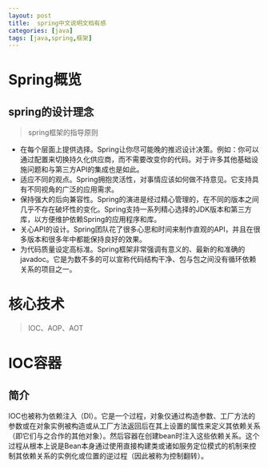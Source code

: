 ```yaml
---
layout: post
title:  spring中文说明文档有感
categories: [java]
tags: [java,spring,框架]
---
```




# Spring概览



## spring的设计理念

> spring框架的指导原则

- 在每个层面上提供选择。Spring让你尽可能晚的推迟设计决策。例如：你可以通过配置来切换持久化供应商，而不需要改变你的代码。对于许多其他基础设施问题和与第三方API的集成也是如此。
- 适应不同的观点。Spring拥抱灵活性，对事情应该如何做不持意见。它支持具有不同视角的广泛的应用需求。
- 保持强大的后向兼容性。Spring的演进是经过精心管理的，在不同的版本之间几乎不存在破坏性的变化。Spring支持一系列精心选择的JDK版本和第三方库，以方便维护依赖Spring的应用程序和库。
- 关心API的设计。Spring团队花了很多心思和时间来制作直观的API，并且在很多版本和很多年中都能保持良好的效果。
- 为代码质量设定高标准。Spring框架非常强调有意义的、最新的和准确的javadoc。它是为数不多的可以宣称代码结构干净、包与包之间没有循环依赖关系的项目之一。



# 核心技术



> IOC、AOP、AOT



# IOC容器



## 简介

IOC也被称为依赖注入（DI）。它是一个过程，对象仅通过构造参数、工厂方法的参数或在对象实例被构造或从工厂方法返回后在其上设置的属性来定义其依赖关系（即它们与之合作的其他对象）。然后容器在创建bean时注入这些依赖关系。这个过程从根本上说是Bean本身通过使用直接构建类或诸如服务定位模式的机制来控制其依赖关系的实例化或位置的逆过程（因此被称为控制翻转）。

